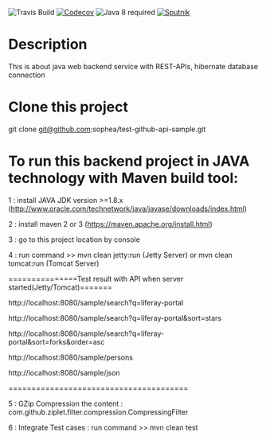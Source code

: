![Travis Build](https://travis-ci.org/sophea/test-github-api-sample.svg?branch=master)
[![Codecov](https://codecov.io/github/sophea/test-github-api-sample/coverage.svg?branch=master)](https://codecov.io/github/sophea/test-github-api-sample?branch=master)
![Java 8 required](https://img.shields.io/badge/java-8-brightgreen.svg)
[![Sputnik](https://sputnik.ci/conf/badge)](https://sputnik.ci/app#/builds/sophea/test-github-api-sample)
# Description
This is about java web backend service with REST-APIs, hibernate database connection

# Clone this project
 git clone git@github.com:sophea/test-github-api-sample.git
  

# To run this backend project in JAVA technology with Maven build tool:

1 : install JAVA JDK version >=1.8.x  (http://www.oracle.com/technetwork/java/javase/downloads/index.html)

2 : install maven 2 or 3  (https://maven.apache.org/install.html)

3 : go to this project location by console

4 : run command >> mvn clean jetty:run (Jetty Server) or mvn clean tomcat:run (Tomcat Server)

   
===============Test result with API when server started(Jetty/Tomcat)=======

http://localhost:8080/sample/search?q=liferay-portal

http://localhost:8080/sample/search?q=liferay-portal&sort=stars

http://localhost:8080/sample/search?q=liferay-portal&sort=forks&order=asc

http://localhost:8080/sample/persons

http://localhost:8080/sample/json

=======================================

5 : GZip Compression the content :  com.github.ziplet.filter.compression.CompressingFilter

6 : Integrate Test cases : run command >> mvn clean test

